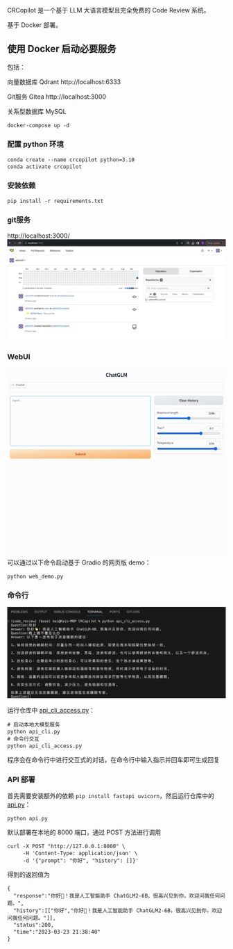 CRCopilot 是一个基于 LLM 大语言模型且完全免费的 Code Review 系统。

基于 Docker 部署。

## 使用 Docker 启动必要服务
包括：

向量数据库 Qdrant http://localhost:6333

Git服务 Gitea http://localhost:3000

关系型数据库 MySQL
```shell
docker-compose up -d
```

### 配置 python 环境
```shell
conda create --name crcopilot python=3.10
conda activate crcopilot
```

### 安装依赖
```shell
pip install -r requirements.txt
```

### git服务
http://localhost:3000/
![WebUI](docs/images/gitea.png)


### WebUI
![WebUI](docs/images/web-demo.gif)
可以通过以下命令启动基于 Gradio 的网页版 demo：
```shell
python web_demo.py
```

### 命令行
![api_cli_access](docs/images/api_cli_access.png)

运行仓库中 [api_cli_access.py](api_cli_access.py)：

```shell
# 启动本地大模型服务
python api_cli.py
# 命令行交互
python api_cli_access.py
```

程序会在命令行中进行交互式的对话，在命令行中输入指示并回车即可生成回复


### API 部署
首先需要安装额外的依赖 `pip install fastapi uvicorn`，然后运行仓库中的 [api.py](api.py)：
```shell
python api.py
```
默认部署在本地的 8000 端口，通过 POST 方法进行调用
```shell
curl -X POST "http://127.0.0.1:8000" \
     -H 'Content-Type: application/json' \
     -d '{"prompt": "你好", "history": []}'
```
得到的返回值为
```shell
{
  "response":"你好👋！我是人工智能助手 ChatGLM2-6B，很高兴见到你，欢迎问我任何问题。",
  "history":[["你好","你好👋！我是人工智能助手 ChatGLM2-6B，很高兴见到你，欢迎问我任何问题。"]],
  "status":200,
  "time":"2023-03-23 21:38:40"
}
```